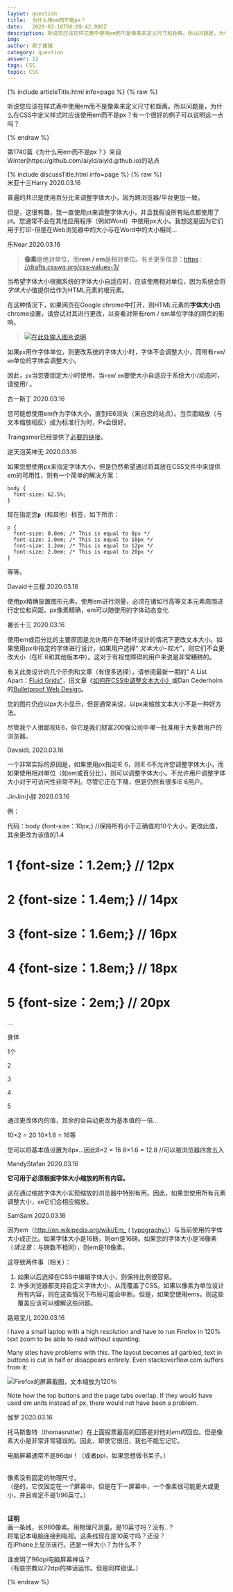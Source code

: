 ```yaml
---
layout: question
title:  为什么用em而不是px？
date:   2020-03-16T06:09:42.000Z
description: 听说您应该在样式表中使用em而不是像素来定义尺寸和距离。所以问题是，为什么在CSS中定义样式时应该使用em而不是px？有一个很好的例子可以说明这一点吗？...
img: 
author: 斯丁猪猪
category: question
answer: 12
tags: CSS
topic: CSS
---
```

<div class="article-root">
  <div class="article">
    {% include articleTitle.html info=page %}
    {% raw %}
    <div class="article-content"><p><font style="vertical-align: inherit;"><font style="vertical-align: inherit;">听说您应该在样式表中使用em而不是像素来定义尺寸和距离。</font><font style="vertical-align: inherit;">所以问题是，为什么在CSS中定义样式时应该使用em而不是px？</font><font style="vertical-align: inherit;">有一个很好的例子可以说明这一点吗？</font></font></p></div>
    {% endraw %}
  </div>
  <p class="winter_mark">第1740篇《为什么用em而不是px？》来自Winter(https://github.com/aiyld/aiyld.github.io)的站点</p>
  <div class="discuss-wrapper">
    {% include discussTitle.html info=page %}
    {% raw %}
    <div class="discuss-item">
        <div class="discuss-parent">
          <div class="discuss-meta">
            <span class="discuss-user">米亚十三Harry</span>
            <span class="discuss-time">2020.03.16</span>
          </div>
          <div class="discuss-comment"><p><font style="vertical-align: inherit;"><font style="vertical-align: inherit;">普遍的共识是使用百分比来调整字体大小，因为跨浏览器/平台更加一致。</font></font></p>

<p><font style="vertical-align: inherit;"><font style="vertical-align: inherit;">但是，这很有趣，我一直使用pt来调整字体大小，并且我假设所有站点都使用了pt。</font><font style="vertical-align: inherit;">您通常不会在其他应用程序（例如Word）中使用px大小。</font><font style="vertical-align: inherit;">我想这是因为它们用于打印-但是在Web浏览器中的大小与在Word中的大小相同...</font></font></p></div>
        </div></div><div class="discuss-item">
        <div class="discuss-parent">
          <div class="discuss-meta">
            <span class="discuss-user">乐Near</span>
            <span class="discuss-time">2020.03.16</span>
          </div>
          <div class="discuss-comment"><blockquote>
  <p><strong><font style="vertical-align: inherit;"><font style="vertical-align: inherit;">像素</font></font></strong><font style="vertical-align: inherit;"><font style="vertical-align: inherit;">是绝对单位，而</font></font><strong><font style="vertical-align: inherit;"><font style="vertical-align: inherit;">rem / em</font></font></strong><font style="vertical-align: inherit;"><font style="vertical-align: inherit;">是相对单位。</font><font style="vertical-align: inherit;">有关更多信息：</font><a href="https://drafts.csswg.org/css-values-3/" rel="nofollow noreferrer"><font style="vertical-align: inherit;">https</font></a><font style="vertical-align: inherit;"> : </font></font><a href="https://drafts.csswg.org/css-values-3/" rel="nofollow noreferrer"><font style="vertical-align: inherit;"><font style="vertical-align: inherit;">//drafts.c​​sswg.org/css-values-3/</font></font></a></p>
</blockquote>

<p><font style="vertical-align: inherit;"><font style="vertical-align: inherit;">当希望字体大小根据系统的字体大小自适应时，应该使用相对单位，因为系统会将</font></font><em><font style="vertical-align: inherit;"><font style="vertical-align: inherit;">字体大小</font></font></em><font style="vertical-align: inherit;"><font style="vertical-align: inherit;">值提供给作为HTML元素的根元素。</font></font></p>

<p><font style="vertical-align: inherit;"><font style="vertical-align: inherit;">在这种情况下，如果网页在Google chrome中打开，</font><font style="vertical-align: inherit;">则HTML元素</font><font style="vertical-align: inherit;">的</font></font><strong><font style="vertical-align: inherit;"><font style="vertical-align: inherit;">字体大小</font></font></strong><font style="vertical-align: inherit;"><font style="vertical-align: inherit;">由chrome设置，请尝试对其进行更改，以查看对带有rem / em单位字体的网页的影响。</font></font></p>

<blockquote>
  <p><a href="https://i.stack.imgur.com/gtlb1.png" rel="nofollow noreferrer"><img src="https://i.stack.imgur.com/gtlb1.png" alt="在此处输入图片说明"></a></p>
</blockquote>

<p><font style="vertical-align: inherit;"><font style="vertical-align: inherit;">如果</font></font><code>px</code><font style="vertical-align: inherit;"><font style="vertical-align: inherit;">用作字体</font><font style="vertical-align: inherit;">单位，则更改系统的字体大小时</font><font style="vertical-align: inherit;">，字体不会调整大小，而带有</font></font><code>rem</code><font style="vertical-align: inherit;"><font style="vertical-align: inherit;">/ </font></font><code>em</code><font style="vertical-align: inherit;"><font style="vertical-align: inherit;">单位</font><font style="vertical-align: inherit;">的字体</font><font style="vertical-align: inherit;">会调整大小。</font></font></p>

<p><font style="vertical-align: inherit;"><font style="vertical-align: inherit;">因此，</font></font><code>px</code><font style="vertical-align: inherit;"><font style="vertical-align: inherit;">当您要固定大小时</font><font style="vertical-align: inherit;">使用，</font><font style="vertical-align: inherit;">当</font></font><code>rem</code><font style="vertical-align: inherit;"><font style="vertical-align: inherit;">/ </font></font><code>em</code><font style="vertical-align: inherit;"><font style="vertical-align: inherit;">要使大小自适应于系统大小/动态时，请</font><font style="vertical-align: inherit;">使用</font><font style="vertical-align: inherit;">/ </font><font style="vertical-align: inherit;">。</font></font></p></div>
        </div></div><div class="discuss-item">
        <div class="discuss-parent">
          <div class="discuss-meta">
            <span class="discuss-user">古一斯丁</span>
            <span class="discuss-time">2020.03.16</span>
          </div>
          <div class="discuss-comment"><p><font style="vertical-align: inherit;"><font style="vertical-align: inherit;">您可能想使用em作为字体大小，直到IE6消失（来自您的站点）。</font><font style="vertical-align: inherit;">当页面缩放（与文本缩放相反）成为标准行为时，Px会很好。</font></font></p>

<p><font style="vertical-align: inherit;"><font style="vertical-align: inherit;">Traingamer已经提供了</font></font><a href="https://stackoverflow.com/questions/609517/why-em-instead-of-px/612168#612168"><font style="vertical-align: inherit;"><font style="vertical-align: inherit;">必要的链接</font></font></a><font style="vertical-align: inherit;"><font style="vertical-align: inherit;">。</font></font></p></div>
        </div></div><div class="discuss-item">
        <div class="discuss-parent">
          <div class="discuss-meta">
            <span class="discuss-user">逆天泡芙神无</span>
            <span class="discuss-time">2020.03.16</span>
          </div>
          <div class="discuss-comment"><p><font style="vertical-align: inherit;"><font style="vertical-align: inherit;">如果您想使用px来指定字体大小，但是仍然希望通过将其放在CSS文件中来提供em的可用性，则有一个简单的解决方案：</font></font></p>

<pre><code>body {<font></font>
  font-size: 62.5%;<font></font>
}<font></font>
</code></pre>

<p><font style="vertical-align: inherit;"><font style="vertical-align: inherit;">现在指定您</font></font><strong><code>p</code></strong><font style="vertical-align: inherit;"><font style="vertical-align: inherit;">（和其他）标签，如下所示：</font></font></p>

<pre><code>p {<font></font>
  font-size: 0.8em; /* This is equal to 8px */<font></font>
  font-size: 1.0em; /* This is equal to 10px */<font></font>
  font-size: 1.2em; /* This is equal to 12px */<font></font>
  font-size: 2.0em; /* This is equal to 20px */<font></font>
}<font></font>
</code></pre>

<p><font style="vertical-align: inherit;"><font style="vertical-align: inherit;">等等。</font></font></p></div>
        </div></div><div class="discuss-item">
        <div class="discuss-parent">
          <div class="discuss-meta">
            <span class="discuss-user">Davaid十三樱</span>
            <span class="discuss-time">2020.03.16</span>
          </div>
          <div class="discuss-comment"><p><font style="vertical-align: inherit;"><font style="vertical-align: inherit;">使用px精确放置图形元素。</font><font style="vertical-align: inherit;">使用em进行测量，必须在诸如行高等文本元素周围进行定位和间距。px像素精确，em可以随使用的字体动态变化</font></font></p></div>
        </div></div><div class="discuss-item">
        <div class="discuss-parent">
          <div class="discuss-meta">
            <span class="discuss-user">番长十三</span>
            <span class="discuss-time">2020.03.16</span>
          </div>
          <div class="discuss-comment"><p><font style="vertical-align: inherit;"><font style="vertical-align: inherit;">使用em或百分比的主要原因是允许用户在不破坏设计的情况下更改文本大小。</font><font style="vertical-align: inherit;">如果使用px中指定的字体进行设计，如果用户选择“ </font></font><em><font style="vertical-align: inherit;"><font style="vertical-align: inherit;">文本大小-较大”</font></font></em><font style="vertical-align: inherit;"><font style="vertical-align: inherit;">，则它们不会更改大小（在IE 6和其他版本中）</font><font style="vertical-align: inherit;">。</font><font style="vertical-align: inherit;">这对于有视觉障碍的用户来说是非常糟糕的。</font></font></p>

<p><font style="vertical-align: inherit;"><font style="vertical-align: inherit;">有关此类设计的几个示例和文章（有很多选择），请参阅最新一期的“ A List Apart：</font></font><a href="http://www.alistapart.com/articles/fluidgrids" rel="nofollow noreferrer"><font style="vertical-align: inherit;"><font style="vertical-align: inherit;">Fluid Grids”</font></font></a><font style="vertical-align: inherit;"><font style="vertical-align: inherit;">，旧文章《</font></font><a href="http://www.alistapart.com/articles/howtosizetextincss/" rel="nofollow noreferrer"><font style="vertical-align: inherit;"><font style="vertical-align: inherit;">如何在CSS中调整文本大小》</font></font></a><font style="vertical-align: inherit;"><font style="vertical-align: inherit;">或Dan Cederholm的</font></font><a href="http://simplebits.com/publications/bulletproof/" rel="nofollow noreferrer"><font style="vertical-align: inherit;"><font style="vertical-align: inherit;">Bulletproof Web Design</font></font></a><font style="vertical-align: inherit;"><font style="vertical-align: inherit;">。</font></font></p>

<p><font style="vertical-align: inherit;"><font style="vertical-align: inherit;">您的图片仍应以px大小显示，但是通常来说，以px来缩放文本大小不是一种好方法。</font></font></p>

<p><font style="vertical-align: inherit;"><font style="vertical-align: inherit;">尽管我个人很鄙视IE6，但它是</font><font style="vertical-align: inherit;">我们财富200强公司中</font></font><em><font style="vertical-align: inherit;"><font style="vertical-align: inherit;">唯一</font></font></em><font style="vertical-align: inherit;"><font style="vertical-align: inherit;">批准用于大多数用户的浏览器。</font></font></p></div>
        </div></div><div class="discuss-item">
        <div class="discuss-parent">
          <div class="discuss-meta">
            <span class="discuss-user">DavaidL</span>
            <span class="discuss-time">2020.03.16</span>
          </div>
          <div class="discuss-comment"><p><font style="vertical-align: inherit;"><font style="vertical-align: inherit;">一个非常实际的原因是，如果使用px指定IE 6，则IE 6不允许您调整字体大小，而如果使用相对单位（如em或百分比），则可以调整字体大小。</font><font style="vertical-align: inherit;">不允许用户调整字体大小对于可访问性非常不利。</font><font style="vertical-align: inherit;">尽管它正在下降，但是仍然有很多IE 6用户。</font></font></p></div>
        </div></div><div class="discuss-item">
        <div class="discuss-parent">
          <div class="discuss-meta">
            <span class="discuss-user">JinJin小胖</span>
            <span class="discuss-time">2020.03.16</span>
          </div>
          <div class="discuss-comment"><p><font style="vertical-align: inherit;"><font style="vertical-align: inherit;">例：</font></font></p>

<p><font style="vertical-align: inherit;"><font style="vertical-align: inherit;">代码：body {font-size：10px;} //保持所有小于正确值的10个大小，更改此值，其余更改为该值的1.4</font></font></p>

<h1><font style="vertical-align: inherit;"><font style="vertical-align: inherit;">1 {font-size：1.2em;} // 12px</font></font></h1>

<h1><font style="vertical-align: inherit;"><font style="vertical-align: inherit;">2 {font-size：1.4em;} // 14px</font></font></h1>

<h1><font style="vertical-align: inherit;"><font style="vertical-align: inherit;">3 {font-size：1.6em;} // 16px</font></font></h1>

<h1><font style="vertical-align: inherit;"><font style="vertical-align: inherit;">4 {font-size：1.8em;} // 18px</font></font></h1>

<h1><font style="vertical-align: inherit;"><font style="vertical-align: inherit;">5 {font-size：2em;} // 20px</font></font></h1>

<p><font style="vertical-align: inherit;"><font style="vertical-align: inherit;">…</font></font></p>

<p><font style="vertical-align: inherit;"><font style="vertical-align: inherit;">身体</font></font></p>

<p><font style="vertical-align: inherit;"><font style="vertical-align: inherit;">1个</font></font></p>

<p><font style="vertical-align: inherit;"><font style="vertical-align: inherit;">2</font></font></p>

<p><font style="vertical-align: inherit;"><font style="vertical-align: inherit;">3</font></font></p>

<p><font style="vertical-align: inherit;"><font style="vertical-align: inherit;">4</font></font></p>

<p><font style="vertical-align: inherit;"><font style="vertical-align: inherit;">5</font></font></p>

<p><font style="vertical-align: inherit;"><font style="vertical-align: inherit;">通过更改体内的值，其余的会自动更改为基本值的一倍...</font></font></p>

<p><font style="vertical-align: inherit;"><font style="vertical-align: inherit;">10×2 = 20 10×1.6 = 16等</font></font></p>

<p><font style="vertical-align: inherit;"><font style="vertical-align: inherit;">您可以将基本值设置为8px…因此8×2 = 16 8×1.6 = 12.8 //可以被浏览器四舍五入</font></font></p></div>
        </div></div><div class="discuss-item">
        <div class="discuss-parent">
          <div class="discuss-meta">
            <span class="discuss-user">MandyStafan</span>
            <span class="discuss-time">2020.03.16</span>
          </div>
          <div class="discuss-comment"><p><strong><font style="vertical-align: inherit;"><font style="vertical-align: inherit;">它可用于必须根据字体大小缩放的所有内容。</font></font></strong></p>

<p><font style="vertical-align: inherit;"><font style="vertical-align: inherit;">这在通过缩放字体大小实现缩放的浏览器中特别有用。</font><font style="vertical-align: inherit;">因此，如果您使用所有元素调整大小，</font></font><code>em</code><font style="vertical-align: inherit;"><font style="vertical-align: inherit;">它们会相应缩放。</font></font></p></div>
        </div></div><div class="discuss-item">
        <div class="discuss-parent">
          <div class="discuss-meta">
            <span class="discuss-user">SamSam</span>
            <span class="discuss-time">2020.03.16</span>
          </div>
          <div class="discuss-comment"><p><font style="vertical-align: inherit;"><font style="vertical-align: inherit;">因为em（</font></font><a href="http://en.wikipedia.org/wiki/Em_(typography)" rel="noreferrer"><font style="vertical-align: inherit;"><font style="vertical-align: inherit;">http://en.wikipedia.org/wiki/Em_</font></font></a><font style="vertical-align: inherit;"><font style="vertical-align: inherit;"> ( </font><a href="http://en.wikipedia.org/wiki/Em_(typography)" rel="noreferrer"><font style="vertical-align: inherit;">typography）</font></a><font style="vertical-align: inherit;">）与当前使用的字体大小成正比。</font><font style="vertical-align: inherit;">如果字体大小是16磅，则em是16磅。</font><font style="vertical-align: inherit;">如果您的字体大小是16像素（</font></font><em><font style="vertical-align: inherit;"><font style="vertical-align: inherit;">请注意</font></font></em><font style="vertical-align: inherit;"><font style="vertical-align: inherit;">：与磅数不相同），则em是16像素。</font></font></p>

<p><font style="vertical-align: inherit;"><font style="vertical-align: inherit;">这导致两件事（相关）：</font></font></p>

<ol>
<li><font style="vertical-align: inherit;"><font style="vertical-align: inherit;">如果以后选择在CSS中编辑字体大小，则保持比例很容易。</font></font></li>
<li><font style="vertical-align: inherit;"><font style="vertical-align: inherit;">许多浏览器都支持自定义字体大小，从而覆盖了CSS。</font><font style="vertical-align: inherit;">如果以像素为单位设计所有内容，则在这些情况下布局可能会中断。</font><font style="vertical-align: inherit;">但是，如果您使用ems，则这些覆盖应该可以缓解这些问题。</font></font></li>
</ol></div>
        </div></div><div class="discuss-item">
        <div class="discuss-parent">
          <div class="discuss-meta">
            <span class="discuss-user">路易宝儿</span>
            <span class="discuss-time">2020.03.16</span>
          </div>
          <div class="discuss-comment"><p>I have a small laptop with a high resolution and have to run Firefox in 120% text zoom to be able to read without squinting.</p>

<p>Many sites have problems with this. The layout becomes all garbled, text in buttons is cut in half or disappears entirely. Even stackoverflow.com suffers from it:</p>

<p><img src="https://i.stack.imgur.com/fzVrR.png" alt="Firefox的屏幕截图，文本缩放为120％"></p>

<p>Note how the top buttons and the page tabs overlap. If they would have used em units instead of px, there would not have been a problem.</p></div>
        </div></div><div class="discuss-item">
        <div class="discuss-parent">
          <div class="discuss-meta">
            <span class="discuss-user">伽罗</span>
            <span class="discuss-time">2020.03.16</span>
          </div>
          <div class="discuss-comment"><p><font style="vertical-align: inherit;"><font style="vertical-align: inherit;">托马斯鲁特（thomasrutter）在上面投票最高的回答是对他对</font></font><em><font style="vertical-align: inherit;"><font style="vertical-align: inherit;">em的</font></font></em><font style="vertical-align: inherit;"><font style="vertical-align: inherit;">回应</font><font style="vertical-align: inherit;">。</font><font style="vertical-align: inherit;">但是像素大小是非常非常错误的。</font><font style="vertical-align: inherit;">因此，即使它很旧，我也不能忘记它。</font></font></p>

<p><font style="vertical-align: inherit;"><font style="vertical-align: inherit;">电脑屏幕通常不是96dpi！</font><font style="vertical-align: inherit;">（或者ppi，如果您想做书呆子。）</font></font></p>

<p><br><font style="vertical-align: inherit;"><font style="vertical-align: inherit;">
像素没有固定的物理尺寸。</font></font><br><font style="vertical-align: inherit;"><font style="vertical-align: inherit;">
（是的，它仅固定在</font></font><em><font style="vertical-align: inherit;"><font style="vertical-align: inherit;">一个</font></font></em><font style="vertical-align: inherit;"><font style="vertical-align: inherit;">屏幕中，但是在下一屏幕中，一个像素很可能更大或更小，并且肯定不是1/96英寸。）
 </font></font><br>
<br>
<br>
<strong><font style="vertical-align: inherit;"><font style="vertical-align: inherit;">证明</font></font></strong><br><font style="vertical-align: inherit;"><font style="vertical-align: inherit;"> 
画一条线，长960像素。</font><font style="vertical-align: inherit;">用物理尺测量。</font><font style="vertical-align: inherit;">是10英寸吗？</font><font style="vertical-align: inherit;">没有..？</font></font><br><font style="vertical-align: inherit;"><font style="vertical-align: inherit;">
将笔记本电脑连接到电视。</font><font style="vertical-align: inherit;">这条线现在是10英寸吗？</font><font style="vertical-align: inherit;">还没？</font></font><br><font style="vertical-align: inherit;"><font style="vertical-align: inherit;">
在iPhone上显示该行。</font><font style="vertical-align: inherit;">还是一样大小？</font><font style="vertical-align: inherit;">为什么不？</font></font><br></p>

<p><font style="vertical-align: inherit;"><font style="vertical-align: inherit;">谁发明了96dpi电脑屏幕神话？</font></font><br><font style="vertical-align: inherit;"><font style="vertical-align: inherit;">
（有些宗教以72dpi的神话运作。但是同样错误。）</font></font></p></div>
        </div></div>
    {% endraw %}
  </div>
<div>
